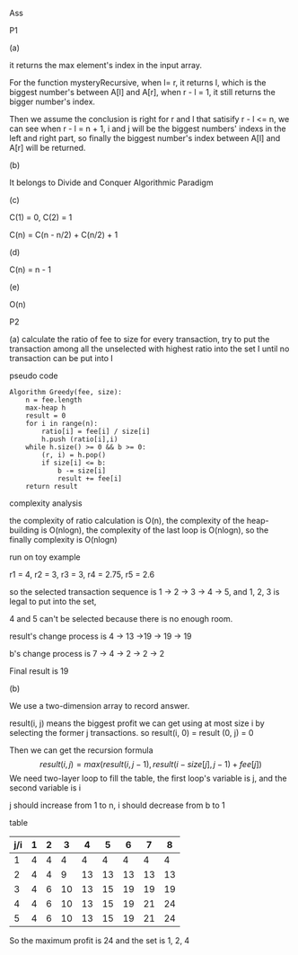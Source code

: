 Ass

P1

(a)

it returns the max element's index in the input array.

For the function mysteryRecursive, when l= r, it returns l, which is the biggest number's between A[l] and A[r], when r - l = 1, it still returns the bigger number's index.

Then we assume the conclusion is right for r and l that satisify r - l <= n, we can see when r - l = n + 1, i and j will be the biggest numbers' indexs in the left and right part, so finally the biggest number's index between A[l] and A[r]  will be returned. 

(b) 

It belongs to Divide and Conquer Algorithmic Paradigm 

(c)

C(1) = 0, C(2) = 1

C(n) = C(n - n/2) + C(n/2) + 1

(d)

C(n) = n - 1

(e)

O(n)



P2

(a) calculate the ratio of fee to size for every transaction,  try to put the transaction among all the unselected with highest ratio into the set I until no transaction can be put into I

pseudo code  

```
Algorithm Greedy(fee, size):
	n = fee.length
	max-heap h
    result = 0
    for i in range(n):
        ratio[i] = fee[i] / size[i]
        h.push (ratio[i],i)
    while h.size() >= 0 && b >= 0:
        (r, i) = h.pop()
        if size[i] <= b:
            b -= size[i]
            result += fee[i]	
    return result
```

complexity analysis  

the complexity of ratio calculation is O(n), the complexity of the heap-building is O(nlogn), the complexity of the last loop is O(nlogn), so the finally complexity is O(nlogn)

run on toy example

r1 = 4, r2 = 3, r3 = 3, r4 = 2.75, r5 = 2.6

so the selected transaction sequence is 1 -> 2 -> 3 -> 4 -> 5, and 1, 2, 3 is legal to put into the set, 

4 and 5 can't be selected because there is no enough room.

result's change  process is 4 -> 13 ->19 -> 19 -> 19

b's change process is 7 -> 4 -> 2 -> 2 -> 2

Final result is 19

(b)

We use a two-dimension array to record answer.

result(i, j) means the biggest profit we can get using at most size i by selecting the former j transactions. so result(i, 0) = result (0, j) = 0

Then we can get the recursion formula
$$
result(i, j) = max(result(i, j - 1),result(i - size[j], j - 1) + fee[j])
$$
We need two-layer loop to fill the table, the first loop's  variable is j, and the second variable is i

j should increase from 1 to n, i should decrease from b to 1

table

| j/i  | 1    | 2    | 3    | 4    | 5    | 6    | 7    | 8    |
| ---- | ---- | ---- | ---- | ---- | ---- | ---- | ---- | ---- |
| 1    | 4    | 4    | 4    | 4    | 4    | 4    | 4    | 4    |
| 2    | 4    | 4    | 9    | 13   | 13   | 13   | 13   | 13   |
| 3    | 4    | 6    | 10   | 13   | 15   | 19   | 19   | 19   |
| 4    | 4    | 6    | 10   | 13   | 15   | 19   | 21   | 24   |
| 5    | 4    | 6    | 10   | 13   | 15   | 19   | 21   | 24   |

So the maximum profit is 24 and the set is 1, 2, 4

